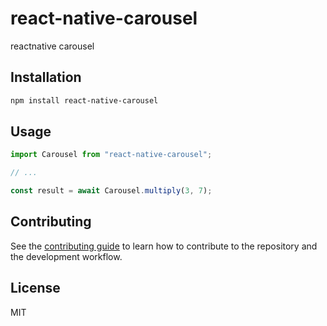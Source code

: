 # react-native-carousel

reactnative carousel

## Installation

```sh
npm install react-native-carousel
```

## Usage

```js
import Carousel from "react-native-carousel";

// ...

const result = await Carousel.multiply(3, 7);
```

## Contributing

See the [contributing guide](CONTRIBUTING.md) to learn how to contribute to the repository and the development workflow.

## License

MIT
